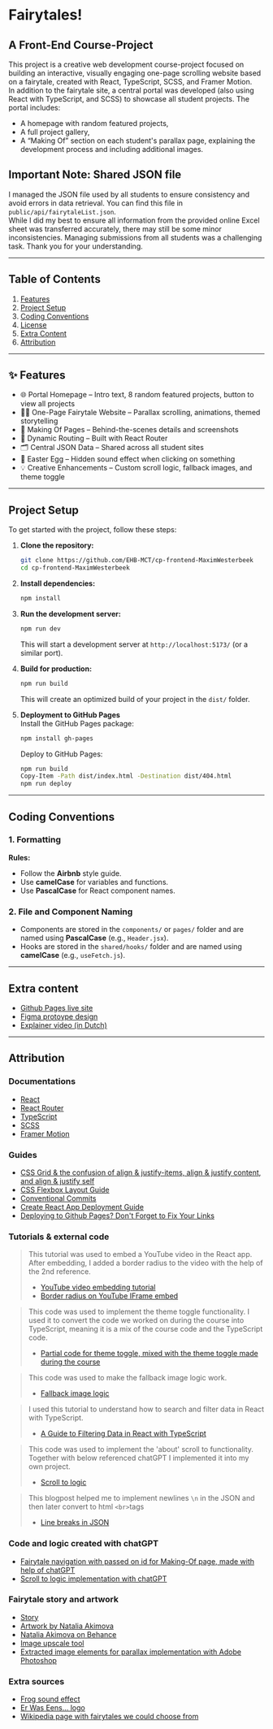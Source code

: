 # Fairytales!
## A Front-End Course-Project

This project is a creative web development course-project focused on building an interactive, visually engaging one-page scrolling website based on a fairytale, created with React, TypeScript, SCSS, and Framer Motion.  
In addition to the fairytale site, a central portal was developed (also using React with TypeScript, and SCSS) to showcase all student projects. The portal includes:
- A homepage with random featured projects,
- A full project gallery,
- A “Making Of” section on each student's parallax page, explaining the development process and including additional images.

## Important Note: Shared JSON file
I managed the JSON file used by all students to ensure consistency and avoid errors in data retrieval. You can find this file in `public/api/fairytaleList.json`.  
While I did my best to ensure all information from the provided online Excel sheet was transferred accurately, there may still be some minor inconsistencies. Managing submissions from all students was a challenging task. Thank you for your understanding.

---

## Table of Contents
1. [Features](#features)
2. [Project Setup](#project-setup)
3. [Coding Conventions](#coding-conventions)
4. [License](#license)
5. [Extra Content](#extra-content)
6. [Attribution](#attribution)

---

## ✨ Features
- 🌐 Portal Homepage – Intro text, 8 random featured projects, button to view all projects
- 🧚‍♀️ One-Page Fairytale Website – Parallax scrolling, animations, themed storytelling
- 📖 Making Of Pages – Behind-the-scenes details and screenshots
- 🔀 Dynamic Routing – Built with React Router
- 🗂️ Central JSON Data – Shared across all student sites
- 🎨 Easter Egg – Hidden sound effect when clicking on something
- 💡 Creative Enhancements – Custom scroll logic, fallback images, and theme toggle

---

## Project Setup

To get started with the project, follow these steps:

1. **Clone the repository:**
   ```bash
   git clone https://github.com/EHB-MCT/cp-frontend-MaximWesterbeek
   cd cp-frontend-MaximWesterbeek
   ```

2. **Install dependencies:**
   ```bash
   npm install
   ```

3. **Run the development server:**
   ```bash
   npm run dev
   ```
   This will start a development server at `http://localhost:5173/` (or a similar port).

4. **Build for production:**
   ```bash
   npm run build
   ```
   This will create an optimized build of your project in the `dist/` folder.

5. **Deployment to GitHub Pages**  
   Install the GitHub Pages package:
   ```bash
   npm install gh-pages
   ```
   Deploy to GitHub Pages:
   ```bash
   npm run build
   Copy-Item -Path dist/index.html -Destination dist/404.html
   npm run deploy
   ```

---

## Coding Conventions

### 1. **Formatting**
**Rules:**
- Follow the **Airbnb** style guide.
- Use **camelCase** for variables and functions.
- Use **PascalCase** for React component names.

### 2. **File and Component Naming**
- Components are stored in the `components/` or `pages/` folder and are named using **PascalCase** (e.g., `Header.jsx`).
- Hooks are stored in the `shared/hooks/` folder and are named using **camelCase** (e.g., `useFetch.js`).

---

## Extra content
- [Github Pages live site](https://ehb-mct.github.io/cp-frontend-MaximWesterbeek)
- [Figma protoype design](https://www.figma.com/proto/uZ9KXfor14NnBGwhueP72n/F-E_Course-Project?node-id=55-147&t=ijWlH0mS845bSzfo-1&starting-point-node-id=55%3A147)
- [Explainer video (in Dutch)](https://www.youtube.com/watch?v=mBd1Q5rTnh4)

---

## Attribution

### Documentations
- [React](https://reactjs.org/)
- [React Router](https://reactrouter.com/start/data/routing)
- [TypeScript](https://www.typescriptlang.org/docs/)
- [SCSS](https://sass-lang.com/documentation/)
- [Framer Motion](https://motion.dev/docs/react-quick-start)

### Guides
- [CSS Grid & the confusion of align & justify-items, align & justify content, and align & justify self](https://medium.com/@kristinethejohnson/css-grid-the-confusion-of-align-justify-items-align-justify-content-and-align-justify-e94ac687fdb)
- [CSS Flexbox Layout Guide](https://css-tricks.com/snippets/css/a-guide-to-flexbox/)
- [Conventional Commits](https://www.conventionalcommits.org/en/v1.0.0/)
- [Create React App Deployment Guide](https://create-react-app.dev/docs/deployment/#building-for-relative-paths)
- [Deploying to Github Pages? Don't Forget to Fix Your Links](https://maximorlov.com/deploying-to-github-pages-dont-forget-to-fix-your-links/)

### Tutorials & external code
> This tutorial was used to embed a YouTube video in the React app. After embedding, I added a border radius to the video with the help of the 2nd reference.
> - [YouTube video embedding tutorial](https://dev.to/bravemaster619/simplest-way-to-embed-a-youtube-video-in-your-react-app-3bk2)
> - [Border radius on YouTube IFrame embed](https://stackoverflow.com/questions/7811719/adding-border-radius-for-embedded-youtube-video)

> This code was used to implement the theme toggle functionality. I used it to convert the code we worked on during the course into TypeScript, meaning it is a mix of the course code and the TypeScript code.
> - [Partial code for theme toggle, mixed with the theme toggle made during the course](https://github.com/chris-jantzen/react-typescript-theme-toggle/)

> This code was used to make the fallback image logic work.
> - [Fallback image logic](https://patrickpassarella.com/blog/image-fallback-component)

> I used this tutorial to understand how to search and filter data in React with TypeScript.
> - [A Guide to Filtering Data in React with TypeScript](https://plainenglish.io/blog/react-and-typescript-generic-search-sort-and-filter-879c5c3e2f0e)

> This code was used to implement the 'about' scroll to functionality. Together with below referenced chatGPT I implemented it into my own project.
> - [Scroll to logic](https://bobbyhadz.com/blog/react-scroll-to-element-on-click)

> This blogpost helped me to implement newlines `\n` in the JSON and then later convert to html `<br>`tags
> - [Line breaks in JSON](https://iifx.dev/en/articles/122124)

### Code and logic created with chatGPT
- [Fairytale navigation with passed on id for Making-Of page, made with help of chatGPT](https://chatgpt.com/share/6834c7ed-fc68-8006-8703-33955e1e103d)
- [Scroll to logic implementation with chatGPT](https://chatgpt.com/share/68336add-5c20-8006-8041-4e0b3e775a58)

### Fairytale story and artwork
- [Story](https://www.andersenstories.com/nl/andersen_sprookjes/duimelijntje)
- [Artwork by Natalia Akimova](https://www.behance.net/gallery/18478021/Hans-Christian-Andersen-Thumbelina-)
- [Natalia Akimova on Behance](https://www.behance.net/taschaka)
- [Image upscale tool](https://imgupscaler.com/)
- [Extracted image elements for parallax implementation with Adobe Photoshop](https://www.adobe.com)

### Extra sources
- [Frog sound effect](https://pixabay.com/sound-effects/frog-85649/)
- [Er Was Eens... logo](https://drive.google.com/file/d/1Ox6EUWNQE3gx4-jShzrHTLb7a_a5fZcf/view)
- [Wikipedia page with fairytales we could choose from](https://nl.wikipedia.org/wiki/Lijst_van_sprookjes)